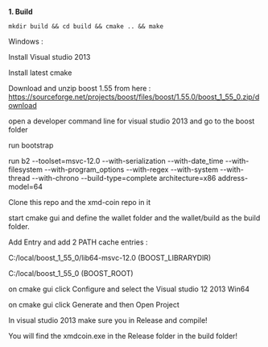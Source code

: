 
**1. Build**

```
mkdir build && cd build && cmake .. && make
```


Windows :

Install Visual studio 2013

Install latest cmake

Download and unzip boost 1.55 from here : https://sourceforge.net/projects/boost/files/boost/1.55.0/boost_1_55_0.zip/download

open a developer command line for visual studio 2013 and go to the boost folder

run bootstrap

run b2 --toolset=msvc-12.0 --with-serialization --with-date_time --with-filesystem --with-program_options --with-regex --with-system --with-thread --with-chrono  --build-type=complete architecture=x86 address-model=64

Clone this repo and the xmd-coin repo in it

start cmake gui and define the wallet folder and the wallet/build as the build folder.

Add Entry and add 2 PATH cache entries :

C:/local/boost_1_55_0/lib64-msvc-12.0 (BOOST_LIBRARYDIR)

C:/local/boost_1_55_0 (BOOST_ROOT)


on cmake gui click Configure and select the Visual studio 12 2013 Win64

on cmake gui click Generate and then Open Project

In visual studio 2013 make sure you in Release and compile!

You will find the xmdcoin.exe in the Release folder in the build folder!
